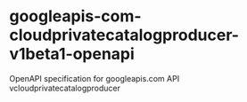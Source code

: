 # googleapis-com-cloudprivatecatalogproducer-v1beta1-openapi
OpenAPI specification for googleapis.com API vcloudprivatecatalogproducer
